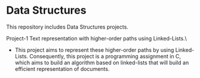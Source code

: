 # Data Structures
  This repository includes Data Structures projects.
  
   Project-1
   Text representation with higher-order paths using Linked-Lists.\
  - This project aims to represent these higher-order paths by using 
   Linked-Lists. Consequently, this project is a programming assignment in C, which aims to build an algorithm based on linked-lists that will build an efficient representation of documents.
